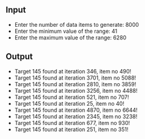 ## Input

- Enter the number of data items to generate: 8000
- Enter the minimum value of the range: 41 
- Enter the maximum value of the range: 6280

## Output

- Target 145 found at iteration 346, item no 490!
- Target 145 found at iteration 3701, item no 5088!
- Target 145 found at iteration 2810, item no 3859!
- Target 145 found at iteration 3256, item no 4488!
- Target 145 found at iteration 521, item no 707!
- Target 145 found at iteration 25, item no 40!
- Target 145 found at iteration 4870, item no 6644!
- Target 145 found at iteration 2345, item no 3238!
- Target 145 found at iteration 677, item no 930!
- Target 145 found at iteration 251, item no 351!
